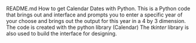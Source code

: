 README.md
How to get Calendar Dates with Python.
This is a Python code that brings out and interface and prompts you to enter a specific year of your choose and brings out the output for this year in a 4 by 3 dimension.
The code is created with the python library (Calendar) 
The *tkinter* library is also used to build the interface for designing.
